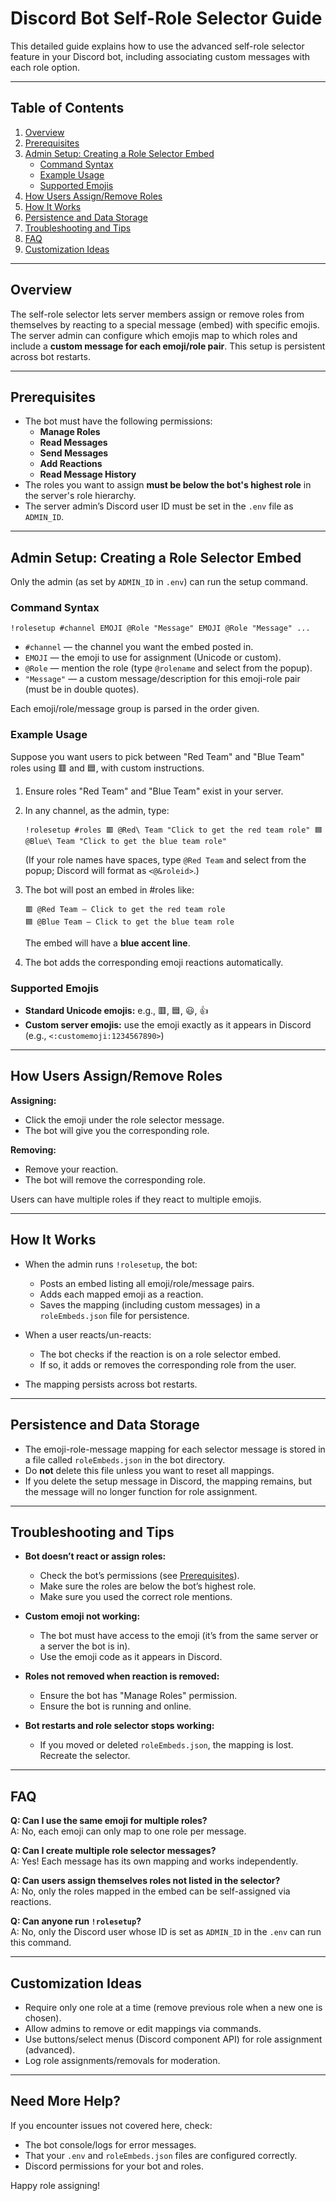 # Discord Bot Self-Role Selector Guide

This detailed guide explains how to use the advanced self-role selector feature in your Discord bot, including associating custom messages with each role option.

---

## Table of Contents

1. [Overview](#overview)
2. [Prerequisites](#prerequisites)
3. [Admin Setup: Creating a Role Selector Embed](#admin-setup-creating-a-role-selector-embed)
    - [Command Syntax](#command-syntax)
    - [Example Usage](#example-usage)
    - [Supported Emojis](#supported-emojis)
4. [How Users Assign/Remove Roles](#how-users-assignremove-roles)
5. [How It Works](#how-it-works)
6. [Persistence and Data Storage](#persistence-and-data-storage)
7. [Troubleshooting and Tips](#troubleshooting-and-tips)
8. [FAQ](#faq)
9. [Customization Ideas](#customization-ideas)

---

## Overview

The self-role selector lets server members assign or remove roles from themselves by reacting to a special message (embed) with specific emojis. The server admin can configure which emojis map to which roles and include a **custom message for each emoji/role pair**. This setup is persistent across bot restarts.

---

## Prerequisites

- The bot must have the following permissions:
    - **Manage Roles**
    - **Read Messages**
    - **Send Messages**
    - **Add Reactions**
    - **Read Message History**
- The roles you want to assign **must be below the bot's highest role** in the server's role hierarchy.
- The server admin’s Discord user ID must be set in the `.env` file as `ADMIN_ID`.

---

## Admin Setup: Creating a Role Selector Embed

Only the admin (as set by `ADMIN_ID` in `.env`) can run the setup command.

### Command Syntax

```
!rolesetup #channel EMOJI @Role "Message" EMOJI @Role "Message" ...
```
- `#channel` — the channel you want the embed posted in.
- `EMOJI` — the emoji to use for assignment (Unicode or custom).
- `@Role` — mention the role (type `@rolename` and select from the popup).
- `"Message"` — a custom message/description for this emoji-role pair (must be in double quotes).

Each emoji/role/message group is parsed in the order given.

### Example Usage

Suppose you want users to pick between "Red Team" and "Blue Team" roles using 🟥 and 🟦, with custom instructions.

1. Ensure roles "Red Team" and "Blue Team" exist in your server.
2. In any channel, as the admin, type:

    ```
    !rolesetup #roles 🟥 @Red\ Team "Click to get the red team role" 🟦 @Blue\ Team "Click to get the blue team role"
    ```

    (If your role names have spaces, type `@Red Team` and select from the popup; Discord will format as `<@&roleid>`.)

3. The bot will post an embed in #roles like:

    ```
    🟥 @Red Team — Click to get the red team role
    🟦 @Blue Team — Click to get the blue team role
    ```

    The embed will have a **blue accent line**.

4. The bot adds the corresponding emoji reactions automatically.

### Supported Emojis

- **Standard Unicode emojis:** e.g., 🟥, 🟦, 😃, 👍
- **Custom server emojis:** use the emoji exactly as it appears in Discord (e.g., `<:customemoji:1234567890>`)

---

## How Users Assign/Remove Roles

**Assigning:**
- Click the emoji under the role selector message.
- The bot will give you the corresponding role.

**Removing:**
- Remove your reaction.
- The bot will remove the corresponding role.

Users can have multiple roles if they react to multiple emojis.

---

## How It Works

- When the admin runs `!rolesetup`, the bot:
    - Posts an embed listing all emoji/role/message pairs.
    - Adds each mapped emoji as a reaction.
    - Saves the mapping (including custom messages) in a `roleEmbeds.json` file for persistence.

- When a user reacts/un-reacts:
    - The bot checks if the reaction is on a role selector embed.
    - If so, it adds or removes the corresponding role from the user.

- The mapping persists across bot restarts.

---

## Persistence and Data Storage

- The emoji-role-message mapping for each selector message is stored in a file called `roleEmbeds.json` in the bot directory.
- Do **not** delete this file unless you want to reset all mappings.
- If you delete the setup message in Discord, the mapping remains, but the message will no longer function for role assignment.

---

## Troubleshooting and Tips

- **Bot doesn’t react or assign roles:**  
    - Check the bot’s permissions (see [Prerequisites](#prerequisites)).
    - Make sure the roles are below the bot’s highest role.
    - Make sure you used the correct role mentions.

- **Custom emoji not working:**  
    - The bot must have access to the emoji (it’s from the same server or a server the bot is in).
    - Use the emoji code as it appears in Discord.

- **Roles not removed when reaction is removed:**  
    - Ensure the bot has "Manage Roles" permission.
    - Ensure the bot is running and online.

- **Bot restarts and role selector stops working:**  
    - If you moved or deleted `roleEmbeds.json`, the mapping is lost. Recreate the selector.

---

## FAQ

**Q: Can I use the same emoji for multiple roles?**  
A: No, each emoji can only map to one role per message.

**Q: Can I create multiple role selector messages?**  
A: Yes! Each message has its own mapping and works independently.

**Q: Can users assign themselves roles not listed in the selector?**  
A: No, only the roles mapped in the embed can be self-assigned via reactions.

**Q: Can anyone run `!rolesetup`?**  
A: No, only the Discord user whose ID is set as `ADMIN_ID` in the `.env` can run this command.

---

## Customization Ideas

- Require only one role at a time (remove previous role when a new one is chosen).
- Allow admins to remove or edit mappings via commands.
- Use buttons/select menus (Discord component API) for role assignment (advanced).
- Log role assignments/removals for moderation.

---

## Need More Help?

If you encounter issues not covered here, check:
- The bot console/logs for error messages.
- That your `.env` and `roleEmbeds.json` files are configured correctly.
- Discord permissions for your bot and roles.

Happy role assigning!
